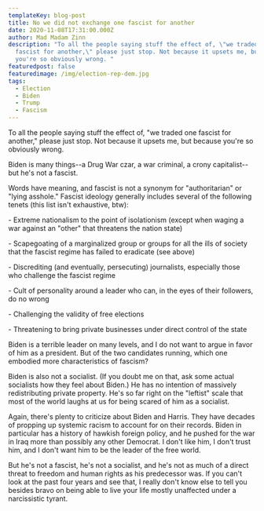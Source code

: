 ```yaml
---
templateKey: blog-post
title: No we did not exchange one fascist for another
date: 2020-11-08T17:31:00.000Z
author: Mad Madam Zinn
description: "To all the people saying stuff the effect of, \"we traded one
  fascist for another,\" please just stop. Not because it upsets me, but because
  you're so obviously wrong. "
featuredpost: false
featuredimage: /img/election-rep-dem.jpg
tags:
  - Election
  - Biden
  - Trump
  - Fascism
---
```

To all the people saying stuff the effect of, "we traded one fascist for another," please just stop. Not because it upsets me, but because you're so obviously wrong.

Biden is many things--a Drug War czar, a war criminal, a crony capitalist--but he's not a fascist.

Words have meaning, and fascist is not a synonym for "authoritarian" or "lying asshole." Fascist ideology generally includes several of the following tenets (this list isn't exhaustive, btw):

\- Extreme nationalism to the point of isolationism (except when waging a war against an "other" that threatens the nation state)

\- Scapegoating of a marginalized group or groups for all the ills of society that the fascist regime has failed to eradicate (see above)

\- Discrediting (and eventually, persecuting) journalists, especially those who challenge the fascist regime

\- Cult of personality around a leader who can, in the eyes of their followers, do no wrong

\- Challenging the validity of free elections

\- Threatening to bring private businesses under direct control of the state

Biden is a terrible leader on many levels, and I do not want to argue in favor of him as a president. But of the two candidates running, which one embodied more characteristics of fascism?

Biden is also not a socialist. (If you doubt me on that, ask some actual socialists how they feel about Biden.) He has no intention of massively redistributing private property. He's so far right on the "leftist" scale that most of the world laughs at us for being scared of him as a socialist.

Again, there's plenty to criticize about Biden and Harris. They have decades of propping up systemic racism to account for on their records. Biden in particular has a history of hawkish foreign policy, and he pushed for the war in Iraq more than possibly any other Democrat. I don't like him, I don't trust him, and I don't want him to be the leader of the free world.

But he's not a fascist, he's not a socialist, and he's not as much of a direct threat to freedom and human rights as his predecessor was. If you can't look at the past four years and see that, I really don't know else to tell you besides bravo on being able to live your life mostly unaffected under a narcissistic tyrant.